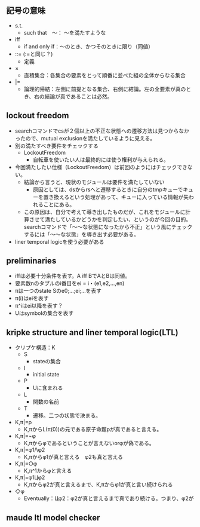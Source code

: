 ## 記号の意味
* s.t.
  * such that　〜： 〜を満たすような
* iff
  * if and only if：〜のとき、かつそのときに限り（同値）
* ::= (:=と同じ？)
  * 定義
* ×
  * 直積集合：各集合の要素をとって順番に並べた組の全体からなる集合
* |=
  * 論理的帰結：左側に前提となる集合、右側に結論。左の全要素が真のとき、右の結論が真であることは必然。

## lockout freedom
* searchコマンドでcsが２個以上の不正な状態への遷移方法は見つからなかったので、mutual exclusionを満たしているように見える。
* 別の満たすべき要件をチェックする
  * LockoutFreedom
    * 自転車を使いたい人は最終的には使う権利が与えられる。
* 今回満たしたい仕様（LockoutFreedom）は前回のようにはチェックできない。
  * 結論から言うと、現状のモジュールは要件を満たしていない
    * 原因としては、dsからrsへと遷移するときに自分のtmpキューでキューを置き換えるという処理があって、キューに入っている情報が失われることにある。
  * この原因は、自分で考えて導き出したものだが、これをモジュールに計算させて満たしているかどうかを判定したい、というのが今回の目的。searchコマンドで「〜〜な状態になったから不正」という風にチェックするには「〜〜な状態」を導き出す必要がある。
* liner temporal logicを使う必要がある
## preliminaries
* iffは必要十分条件を表す。A iff BでAとBは同値。
* 要素数nのタプルのi番目をei = i・(e1,e2,...,en)
* πは一つのstate Sのe0;...;ei;...を表す
* π(i)はeiを表す
* π^iはei以降を表す？
* Uはsymbolの集合を表す
## kripke structure and liner temporal logic(LTL)
* クリプケ構造：K
  * S
    * stateの集合
  * I
    * initial state
  * P
    * Uに含まれる
  * L
    * 関数の名前
  * T
    * 遷移。二つの状態で決まる。
* K,π|=p
  * K,πからL(π(0))の元である原子命題pが真であると言える。
* K,π|=¬φ
  * K,πからφであるということが言えないorφが偽である。
* K,π|=φ1/\φ2
  * K,πからφ1が真と言える　φ2も真と言える
* K,π|=○φ
  * K,π^1からφと言える
* K,π|=φ1Цφ2
  * K,πからφ2が真と言えるまで、K,πからφ1が真と言い続けられる
* ◇φ
  * Eventually：Цφ2：φ2が真と言えるまで真であり続ける。つまり、φ2が
## maude ltl model checker
